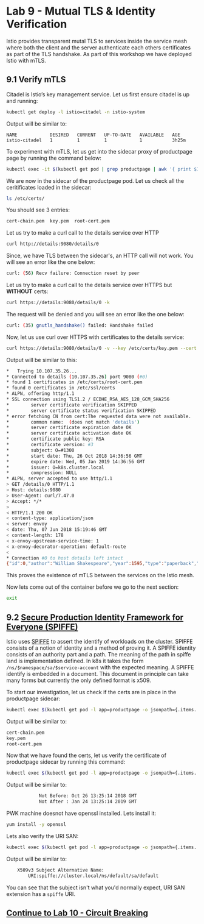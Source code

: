 # Lab 9 - Mutual TLS & Identity Verification

Istio provides transparent mutal TLS to services inside the service mesh where both the client and the server authenticate each others certificates as part of the TLS handshake. As part of this workshop we have deployed Istio with mTLS.

## 9.1 Verify mTLS
Citadel is Istio’s key management service. Let us first ensure citadel is up and running:
```sh
kubectl get deploy -l istio=citadel -n istio-system
```
Output will be similar to:
```
NAME            DESIRED   CURRENT   UP-TO-DATE   AVAILABLE   AGE
istio-citadel   1         1         1            1           3h25m
```

To experiment with mTLS, let us get into the sidecar proxy of productpage page by running the command below:
```sh
kubectl exec -it $(kubectl get pod | grep productpage | awk '{ print $1 }') -c istio-proxy -- /bin/bash
```

We are now in the sidecar of the productpage pod. Let us check all the ceritificates loaded in the sidecar:
```sh
ls /etc/certs/
```

You should see 3 entries:
```sh
cert-chain.pem  key.pem  root-cert.pem
```

Let us try to make a curl call to the details service over HTTP
```sh
curl http://details:9080/details/0
```

Since, we have TLS between the sidecar's, an HTTP call will not work. You will see an error like the one below:
```sh
curl: (56) Recv failure: Connection reset by peer
```

Let us try to make a curl call to the details service over HTTPS but **WITHOUT** certs:
```sh
curl https://details:9080/details/0 -k
```

The request will be denied and you will see an error like the one below:
```sh
curl: (35) gnutls_handshake() failed: Handshake failed
```

Now, let us use curl over HTTPS with certificates to the details service:
```sh
curl https://details:9080/details/0 -v --key /etc/certs/key.pem --cert /etc/certs/cert-chain.pem --cacert /etc/certs/root-cert.pem -k
```

Output will be similar to this:
```sh
*   Trying 10.107.35.26...
* Connected to details (10.107.35.26) port 9080 (#0)
* found 1 certificates in /etc/certs/root-cert.pem
* found 0 certificates in /etc/ssl/certs
* ALPN, offering http/1.1
* SSL connection using TLS1.2 / ECDHE_RSA_AES_128_GCM_SHA256
*        server certificate verification SKIPPED
*        server certificate status verification SKIPPED
* error fetching CN from cert:The requested data were not available.
*        common name:  (does not match 'details')
*        server certificate expiration date OK
*        server certificate activation date OK
*        certificate public key: RSA
*        certificate version: #3
*        subject: O=#1300
*        start date: Thu, 26 Oct 2018 14:36:56 GMT
*        expire date: Wed, 05 Jan 2019 14:36:56 GMT
*        issuer: O=k8s.cluster.local
*        compression: NULL
* ALPN, server accepted to use http/1.1
> GET /details/0 HTTP/1.1
> Host: details:9080
> User-Agent: curl/7.47.0
> Accept: */*
>
< HTTP/1.1 200 OK
< content-type: application/json
< server: envoy
< date: Thu, 07 Jun 2018 15:19:46 GMT
< content-length: 178
< x-envoy-upstream-service-time: 1
< x-envoy-decorator-operation: default-route
<
* Connection #0 to host details left intact
{"id":0,"author":"William Shakespeare","year":1595,"type":"paperback","pages":200,"publisher":"PublisherA","language":"English","ISBN-10":"1234567890","ISBN-13":"123-1234567890"}
```

This proves the existence of mTLS between the services on the Istio mesh.

Now lets come out of the container before we go to the next section:

```sh
exit
```


## 9.2 [Secure Production Identity Framework for Everyone (SPIFFE)](https://spiffe.io/)

Istio uses [SPIFFE](https://spiffe.io/) to assert the identify of workloads on the cluster. SPIFFE consists of a notion of identity and a method of proving it. A SPIFFE identity consists of an authority part and a path. The meaning of the path in spiffe land is implementation defined. In k8s it takes the form `/ns/$namespace/sa/$service-account` with the expected meaning. A SPIFFE identify is embedded in a document. This document in principle can take many forms but currently the only defined format is x509.


To start our investigation, let us check if the certs are in place in the productpage sidecar:
```sh
kubectl exec $(kubectl get pod -l app=productpage -o jsonpath={.items..metadata.name}) -c istio-proxy -- ls /etc/certs
```
Output will be similar to:
```sh
cert-chain.pem
key.pem
root-cert.pem
```

Now that we have found the certs, let us verify the certificate of productpage sidecar by running this command:
```sh
kubectl exec $(kubectl get pod -l app=productpage -o jsonpath={.items..metadata.name}) -c istio-proxy -- cat /etc/certs/cert-chain.pem | openssl x509 -text -noout  | grep Validity -A 2
```

Output will be similar to:
```sh
            Not Before: Oct 26 13:25:14 2018 GMT
            Not After : Jan 24 13:25:14 2019 GMT
```

PWK machine doesnot have openssl installed. Lets install it:
```sh
yum install -y openssl
```

Lets also verify the URI SAN:
```sh
kubectl exec $(kubectl get pod -l app=productpage -o jsonpath={.items..metadata.name}) -c istio-proxy -- cat /etc/certs/cert-chain.pem | openssl x509 -text -noout  | grep 'Subject Alternative Name' -A 1
```

Output will be similar to:
```sh
    X509v3 Subject Alternative Name:
        URI:spiffe://cluster.local/ns/default/sa/default
```
You can see that the subject isn't what you'd normally expect, URI SAN extension has a `spiffe` URI.


## [Continue to Lab 10 - Circuit Breaking](../lab-10/README.md)
